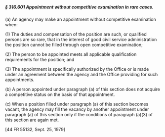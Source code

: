 ##### § 316.601 Appointment without competitive examination in rare cases. #####

(a) An agency may make an appointment without competitive examination when:

(1) The duties and compensation of the position are such, or qualified persons are so rare, that in the interest of good civil service administration the position cannot be filled through open competitive examination;

(2) The person to be appointed meets all applicable qualification requirements for the position; and

(3) The appointment is specifically authorized by the Office or is made under an agreement between the agency and the Office providing for such appointments.

(b) A person appointed under paragraph (a) of this section does not acquire a competitive status on the basis of that appointment.

(c) When a position filled under paragraph (a) of this section becomes vacant, the agency may fill the vacancy by another appointment under paragraph (a) of this section only if the conditions of paragraph (a)(3) of this section are again met.

[44 FR 55132, Sept. 25, 1979]